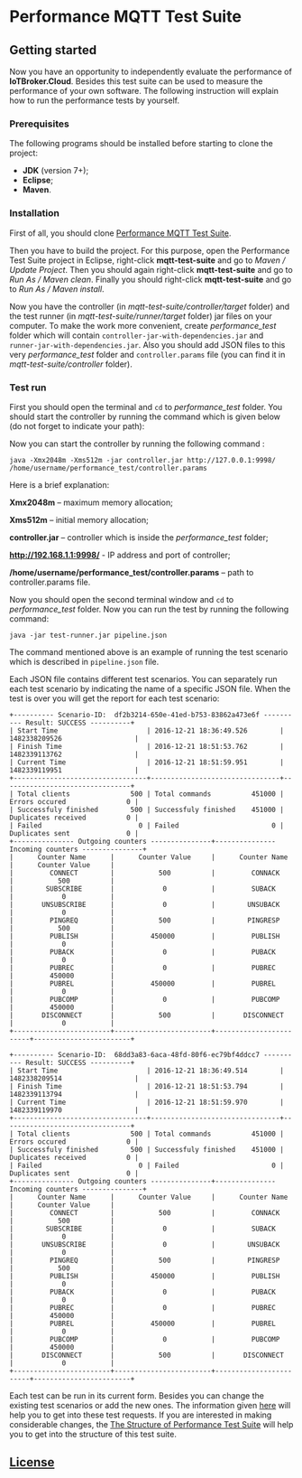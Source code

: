 # Performance MQTT Test Suite

## Getting started

Now you have an opportunity to independently evaluate the performance of **IoTBroker.Cloud**. Besides this test suite can be used to measure the performance of your own software. The following instruction will explain how to run the performance tests by yourself.

### Prerequisites

The following programs should be installed before starting to clone the project:

* **JDK** (version 7+);
* **Eclipse**;
* **Maven**.

### Installation

First of all, you should clone [Performance MQTT Test Suite](https://github.com/mobius-software-ltd/mqtt-test-suite).

Then you have to build the project. For this purpose, open the Performance Test Suite project in Eclipse, right-click **mqtt-test-suite** and go to _Maven / Update Project_. Then you should again right-click **mqtt-test-suite** and go to _Run As / Maven clean_. Finally you should right-click **mqtt-test-suite** and go to _Run As / Maven install_.

Now you have the controller (in _mqtt-test-suite/controller/target_ folder) and the test runner (in _mqtt-test-suite/runner/target_ folder) jar files on your computer.
To make the work more convenient, create _performance_test_ folder which will contain `controller-jar-with-dependencies.jar` and `runner-jar-with-dependencies.jar`.
Also you should add JSON files to this very _performance_test_ folder and `controller.params` file (you can find it in _mqtt-test-suite/controller_ folder).


### Test run

First you should open the terminal and `cd` to _performance_test_ folder. You should start the controller by running the command which is given below (do not forget to indicate your path):
 

Now you can start the controller by running the following command :

```
java -Xmx2048m -Xms512m -jar controller.jar http://127.0.0.1:9998/ /home/username/performance_test/controller.params

```
Here is a brief explanation:

**Xmx2048m** – maximum memory allocation;

**Xms512m** – initial memory allocation;

**controller.jar** – controller which is inside the _performance_test_ folder;

**http://192.168.1.1:9998/** - IP address and port of controller;

**/home/username/performance_test/controller.params** – path to controller.params file.

Now you should open the second terminal window and `cd` to _performance_test_ folder. Now you can run the test by running the following command:
```
java -jar test-runner.jar pipeline.json
```
The command mentioned above is an example of running the test scenario which is described in `pipeline.json` file.

Each JSON file contains different test scenarios. You can separately run each test scenario by indicating the name of a specific JSON file. When the test is over you will get the report for each test scenario:
```
+---------- Scenario-ID:  df2b3214-650e-41ed-b753-83862a473e6f ---------- Result: SUCCESS ----------+
| Start Time                      | 2016-12-21 18:36:49.526        | 1482338209526                  |
| Finish Time                     | 2016-12-21 18:51:53.762        | 1482339113762                  |
| Current Time                    | 2016-12-21 18:51:59.951        | 1482339119951                  |
+---------------------------------+--------------------------------+--------------------------------+
| Total clients               500 | Total commands          451000 | Errors occured               0 |
| Successfuly finished        500 | Successfuly finished    451000 | Duplicates received          0 |
| Failed                        0 | Failed                       0 | Duplicates sent              0 |
+--------------- Outgoing counters ---------------+--------------- Incoming counters ---------------+
|      Counter Name      |      Counter Value     |      Counter Name      |      Counter Value     |
|         CONNECT        |           500          |         CONNACK        |           500          |
|        SUBSCRIBE       |            0           |         SUBACK         |            0           |
|       UNSUBSCRIBE      |            0           |        UNSUBACK        |            0           |
|         PINGREQ        |           500          |        PINGRESP        |           500          |
|         PUBLISH        |         450000         |         PUBLISH        |            0           |
|         PUBACK         |            0           |         PUBACK         |            0           |
|         PUBREC         |            0           |         PUBREC         |         450000         |
|         PUBREL         |         450000         |         PUBREL         |            0           |
|         PUBCOMP        |            0           |         PUBCOMP        |         450000         |
|       DISCONNECT       |           500          |       DISCONNECT       |            0           |
+------------------------+------------------------+------------------------+------------------------+

+---------- Scenario-ID:  68dd3a83-6aca-48fd-80f6-ec79bf4ddcc7 ---------- Result: SUCCESS ----------+
| Start Time                      | 2016-12-21 18:36:49.514        | 1482338209514                  |
| Finish Time                     | 2016-12-21 18:51:53.794        | 1482339113794                  |
| Current Time                    | 2016-12-21 18:51:59.970        | 1482339119970                  |
+---------------------------------+--------------------------------+--------------------------------+
| Total clients               500 | Total commands          451000 | Errors occured               0 |
| Successfuly finished        500 | Successfuly finished    451000 | Duplicates received          0 |
| Failed                        0 | Failed                       0 | Duplicates sent              0 |
+--------------- Outgoing counters ---------------+--------------- Incoming counters ---------------+
|      Counter Name      |      Counter Value     |      Counter Name      |      Counter Value     |
|         CONNECT        |           500          |         CONNACK        |           500          |
|        SUBSCRIBE       |            0           |         SUBACK         |            0           |
|       UNSUBSCRIBE      |            0           |        UNSUBACK        |            0           |
|         PINGREQ        |           500          |        PINGRESP        |           500          |
|         PUBLISH        |         450000         |         PUBLISH        |            0           |
|         PUBACK         |            0           |         PUBACK         |            0           |
|         PUBREC         |            0           |         PUBREC         |         450000         |
|         PUBREL         |         450000         |         PUBREL         |            0           |
|         PUBCOMP        |            0           |         PUBCOMP        |         450000         |
|       DISCONNECT       |           500          |       DISCONNECT       |            0           |
+------------------------+------------------------+------------------------+------------------------+
```
Each test can be run in its current form.
Besides you can change the existing test scenarios or add the new ones.
The information given [here](https://github.com/mobius-software-ltd/mqtt-test-suite/blob/master/docs/docs-suite/src/main/asciidoc/Pipeline%20Test%20Scenario%20Parameters%20.adoc) will help you to get into these test requests. If you are interested in making considerable changes, the [The Structure of Performance Test Suite](https://github.com/mobius-software-ltd/mqtt-test-suite/blob/master/docs/docs-suite/src/main/asciidoc/The%20Structure%20of%20Performance%20Test%20Suite.adoc) will help you to get into the structure of this test suite.
## [License](LICENSE.md)

